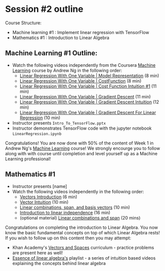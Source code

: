 # Session #2 outline 
Course Structure:
- Machine learning #1 : Implement linear regression with TensorFlow 
- Mathematics #1 : Introduction to Linear Algebra

## Machine Learning #1 Outline:
- Watch the following videos independently from the Coursera [Machine Learning](https://www.coursera.org/learn/machine-learning) course by Andrew Ng in the following order:
  - [Linear Regression With One Variable | Model Representation](https://www.youtube.com/watch?v=kHwlB_j7Hkc&index=4&list=PLLssT5z_DsK-h9vYZkQkYNWcItqhlRJLN) (8 min)
  - [Linear Regression With One Variable | CostFunction](https://www.youtube.com/watch?v=yuH4iRcggMw&list=PLLssT5z_DsK-h9vYZkQkYNWcItqhlRJLN&index=5) (8 min)
  - [Linear Regression With One Variable | Cost Function Intuition #1](https://www.youtube.com/watch?v=yR2ipCoFvNo&list=PLLssT5z_DsK-h9vYZkQkYNWcItqhlRJLN&index=6) (11 min)
  - [Linear Regression With One Variable | Gradient Descent](https://www.youtube.com/watch?v=F6GSRDoB-Cg&index=8&list=PLLssT5z_DsK-h9vYZkQkYNWcItqhlRJLN) (11 min)
  - [Linear Regression With One Variable | Gradient Descent Intuition](https://www.youtube.com/watch?v=YovTqTY-PYY&index=9&list=PLLssT5z_DsK-h9vYZkQkYNWcItqhlRJLN) (12 min)
  - [Linear Regression With One Variable | Gradient Descent For Linear Regression](https://www.youtube.com/watch?v=GtSf2T6Co80&index=10&list=PLLssT5z_DsK-h9vYZkQkYNWcItqhlRJLN) (10 min)
- Instructor presents `Intro_To_TensorFlow.pptx`
- Instructor demonstrates TensorFlow code with the jupyter notebook `LinearRegression.ipynb`   

Congratulations! You are now done with 50% of the content of Week 1 in Andrew Ng's [Machine Learning](https://www.coursera.org/learn/machine-learning) course! We strongly encourge you to follow along with with course until completion and level yourself up as a Machine Learning professional!

## Mathematics #1
- Instructor presents [name]
- Watch the following videos independently in the following order:
  - [Vectors Introduction](https://www.youtube.com/watch?time_continue=5&v=br7tS1t2SFE) (6 min)
  - [Vector Intuition](https://www.youtube.com/watch?v=fNk_zzaMoSs&list=PLZHQObOWTQDPD3MizzM2xVFitgF8hE_ab&index=2) (10 min)
  - [Linear combinations, span, and basis vectors](https://www.youtube.com/watch?v=k7RM-ot2NWY&index=3&list=PLZHQObOWTQDPD3MizzM2xVFitgF8hE_ab) (10 min)
  - [Introduction to linear independence](https://www.youtube.com/watch?v=CrV1xCWdY-g&index=9&list=PLrsBhRPS9dWHGfBTLJcmeopwjbTCn6cUe) (16 min)
  - (optional material) [Linear combinations and span](https://www.youtube.com/watch?v=Qm_OS-8COwU&index=8&list=PLrsBhRPS9dWHGfBTLJcmeopwjbTCn6cUe) (20 mins)   

Congratulations on completing the introduction to Linear Algebra. You now know the basic fundamental concepts on top of which Linear Algebra rests! If you wish to follow up on this content then you may attempt:
- Khan Academy's [Vectors and Spaces](https://www.khanacademy.org/math/linear-algebra/vectors-and-spaces) curriculum - practice problems are present here as well!
- [Essence of linear algebra's](https://www.youtube.com/playlist?list=PLZHQObOWTQDPD3MizzM2xVFitgF8hE_ab) playlist - a series of intuition based videos explaining the concepts behind linear algebra
